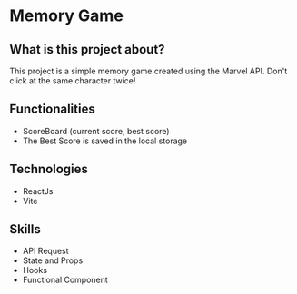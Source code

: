 <h1><a>Memory Game</a></h1>

<h2>What is this project about?</h2>
<p>This project is a simple memory game created using the Marvel API. Don't click at the same character twice!

<h2>Functionalities</h2>
<ul>
  <li>ScoreBoard (current score, best score)</li>
  <li>The Best Score is saved in the local storage</li>
</ul>

<h2>Technologies</h2>
<ul>
  <li>ReactJs</li>
  <li>Vite</li>
</ul>

<h2>Skills</h2>
<ul>
  <li>API Request</li>
  <li>State and Props</li>
  <li>Hooks</li>
  <li>Functional Component</li>
</ul>
